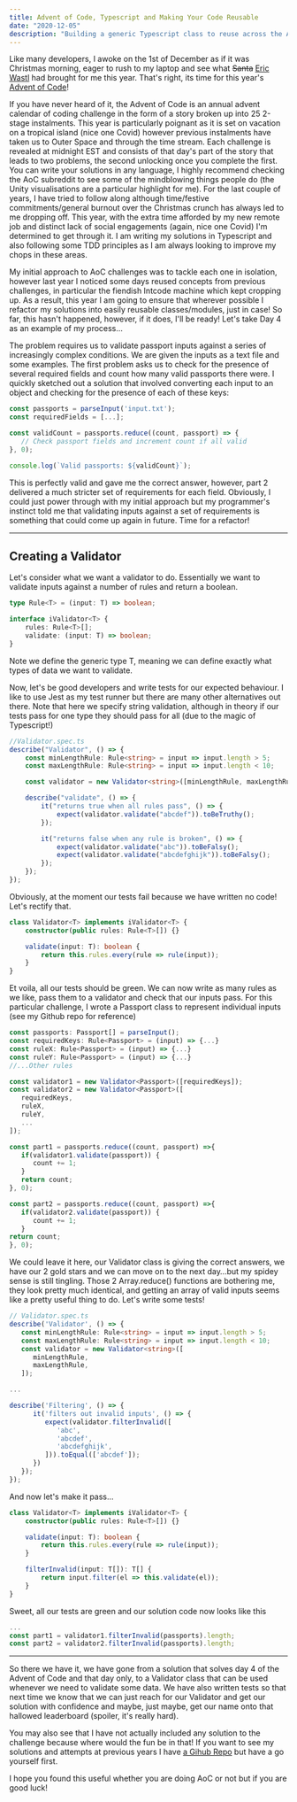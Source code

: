 ```yaml
---
title: Advent of Code, Typescript and Making Your Code Reusable
date: "2020-12-05"
description: "Building a generic Typescript class to reuse across the Advent of Code"
---
```


Like many developers, I awoke on the 1st of December as if it was Christmas morning, eager to rush to my laptop and see what ~~Santa~~ [Eric Wastl](http://was.tl/) had brought for me this year. That's right, its time for this year's [Advent of Code](https://adventofcode.com/)!

If you have never heard of it, the Advent of Code is an annual advent calendar of coding challenge in the form of a story broken up into 25 2-stage instalments. This year is particularly poignant as it is set on vacation on a tropical island (nice one Covid) however previous instalments have taken us to Outer Space and through the time stream. Each challenge is revealed at midnight EST and consists of that day's part of the story that leads to two problems, the second unlocking once you complete the first. You can write your solutions in any language, I highly recommend checking the AoC subreddit to see some of the mindblowing things people do (the Unity visualisations are a particular highlight for me).
For the last couple of years, I have tried to follow along although time/festive commitments/general burnout over the Christmas crunch has always led to me dropping off. This year, with the extra time afforded by my new remote job and distinct lack of social engagements (again, nice one Covid) I'm determined to get through it. I am writing my solutions in Typescript and also following some TDD principles as I am always looking to improve my chops in these areas.

My initial approach to AoC challenges was to tackle each one in isolation, however last year I noticed some days reused concepts from previous challenges, in particular the fiendish Intcode machine which kept cropping up. As a result, this year I am going to ensure that wherever possible I refactor my solutions into easily reusable classes/modules, just in case!
So far, this hasn't happened, however, if it does, I'll be ready!
Let's take Day 4 as an example of my process…

The problem requires us to validate passport inputs against a series of increasingly complex conditions. We are given the inputs as a text file and some examples. The first problem asks us to check for the presence of several required fields and count how many valid passports there were. I quickly sketched out a solution that involved converting each input to an object and checking for the presence of each of these keys:

```typescript
const passports = parseInput('input.txt');
const requiredFields = [...];

const validCount = passports.reduce((count, passport) => {
   // Check passport fields and increment count if all valid
}, 0);

console.log(`Valid passports: ${validCount}`);
```

This is perfectly valid and gave me the correct answer, however, part 2 delivered a much stricter set of requirements for each field. Obviously, I could just power through with my initial approach but my programmer's instinct told me that validating inputs against a set of requirements is something that could come up again in future. Time for a refactor!

---

## Creating a Validator

Let's consider what we want a validator to do. Essentially we want to validate inputs against a number of rules and return a boolean.

```typescript
type Rule<T> = (input: T) => boolean;

interface iValidator<T> {
    rules: Rule<T>[];
    validate: (input: T) => boolean;
}
```

Note we define the generic type T, meaning we can define exactly what types of data we want to validate.

Now, let's be good developers and write tests for our expected behaviour. I like to use Jest as my test runner but there are many other alternatives out there. Note that here we specify string validation, although in theory if our tests pass for one type they should pass for all (due to the magic of Typescript!)

```typescript
//Validator.spec.ts
describe("Validator", () => {
    const minLengthRule: Rule<string> = input => input.length > 5;
    const maxLengthRule: Rule<string> = input => input.length < 10;

    const validator = new Validator<string>([minLengthRule, maxLengthRule]);

    describe("validate", () => {
        it("returns true when all rules pass", () => {
            expect(validator.validate("abcdef")).toBeTruthy();
        });

        it("returns false when any rule is broken", () => {
            expect(validator.validate("abc")).toBeFalsy();
            expect(validator.validate("abcdefghijk")).toBeFalsy();
        });
    });
});
```

Obviously, at the moment our tests fail because we have written no code! Let's rectify that.

```typescript
class Validator<T> implements iValidator<T> {
    constructor(public rules: Rule<T>[]) {}

    validate(input: T): boolean {
        return this.rules.every(rule => rule(input));
    }
}
```

Et voila, all our tests should be green. We can now write as many rules as we like, pass them to a validator and check that our inputs pass. For this particular challenge, I wrote a Passport class to represent individual inputs (see my Github repo for reference)

```typescript
const passports: Passport[] = parseInput();
const requiredKeys: Rule<Passport> = (input) => {...}
const ruleX: Rule<Passport> = (input) => {...}
const ruleY: Rule<Passport> = (input) => {...}
//...Other rules

const validator1 = new Validator<Passport>([requiredKeys]);
const validator2 = new Validator<Passport>([
   requiredKeys,
   ruleX,
   ruleY,
   ...
]);

const part1 = passports.reduce((count, passport) =>{
   if(validator1.validate(passport)) {
      count += 1;
   }
   return count;
}, 0);

const part2 = passports.reduce((count, passport) =>{
   if(validator2.validate(passport)) {
      count += 1;
   }
return count;
}, 0);
```

We could leave it here, our Validator class is giving the correct answers, we have our 2 gold stars and we can move on to the next day…but my spidey sense is still tingling. Those 2 Array.reduce() functions are bothering me, they look pretty much identical, and getting an array of valid inputs seems like a pretty useful thing to do. Let's write some tests!

```typescript
// Validator.spec.ts
describe('Validator', () => {
   const minLengthRule: Rule<string> = input => input.length > 5;
   const maxLengthRule: Rule<string> = input => input.length < 10;
   const validator = new Validator<string>([
      minLengthRule,
      maxLengthRule,
   ]);

...

describe('Filtering', () => {
      it('filters out invalid inputs', () => {
         expect(validator.filterInvalid([
            'abc',
            'abcdef',
            'abcdefghijk',
         ])).toEqual(['abcdef']);
      })
   });
});
```

And now let's make it pass…

```typescript
class Validator<T> implements iValidator<T> {
    constructor(public rules: Rule<T>[]) {}

    validate(input: T): boolean {
        return this.rules.every(rule => rule(input));
    }

    filterInvalid(input: T[]): T[] {
        return input.filter(el => this.validate(el));
    }
}
```

Sweet, all our tests are green and our solution code now looks like this

```typescript
...
const part1 = validator1.filterInvalid(passports).length;
const part2 = validator2.filterInvalid(passports).length;
```

---

So there we have it, we have gone from a solution that solves day 4 of the Advent of Code and that day only, to a Validator class that can be used whenever we need to validate some data. We have also written tests so that next time we know that we can just reach for our Validator and get our solution with confidence and maybe, just maybe, get our name onto that hallowed leaderboard (spoiler, it's really hard).

You may also see that I have not actually included any solution to the challenge because where would the fun be in that! If you want to see my solutions and attempts at previous years I have [a Gihub Repo](https://github.com/andomain/advent-of-code) but have a go yourself first.

I hope you found this useful whether you are doing AoC or not but if you are good luck!
